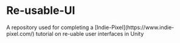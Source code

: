 # Re-usable-UI

<p>A repository used for completing a [Indie-Pixel](https://www.indie-pixel.com/) tutorial on re-uable user interfaces in Unity</p>